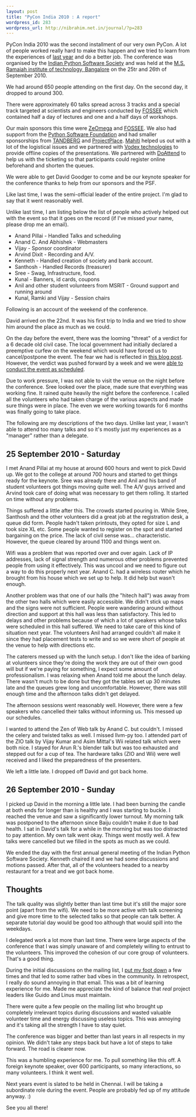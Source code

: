 ```yaml
--- 
layout: post
title: "PyCon India 2010 : A report"
wordpress_id: 283
wordpress_url: http://nibrahim.net.in/journal/?p=283
---
```

PyCon India 2010 was the second installment of our very own PyCon. A lot of people worked really hard to make this happen and we tried to learn from the experiences of <a href="http://nibrahim.net.in/journal/?p=262">last year</a> and do a better job. The conference was organised by the <a href="http://ipss.org.in/">Indian Python Software Society</a> and was held at the <a href="http://www.msrit.edu/"> M.S. Ramaiah institute of technology, Bangalore</a> on the 25tr and 26th of September 2010.

We had around 650 people attending on the first day. On the second day, it dropped to around 300.

There were approximately 60 talks spread across 3 tracks and a special track targeted at scientists and engineers conducted by <a href="http://fossee.in">FOSSEE</a> which contained half a day of lectures and one and a half days of workshops.

Our main sponsors this time were <a href="http://zeomega.com/">ZeOmega</a> and <a href="http://fossee.in">FOSSEE</a>. We also had support from the <a href="http://www.python.org/psf/">Python Software Foundation</a> and had smaller sponsorships from <a href="http://tandberg.com">TANDBERG</a> and <a href="http://projectplace.com">ProjectPlace</a>. <a href="http://mahiti.org">Mahiti</a> helped us out with a lot of the logistical issues and we partnered with <a href="http://vodex.in">Vodex technologies</a> to provide offline copies of the presentations. We partnered with <a href="http://doattend.com">DoAttend</a> to help us with the ticketing so that participants could register online beforehand and shorten the queues. 

We were able to get David Goodger to come and be our keynote speaker for the conference thanks to help from our sponsors and the PSF.

Like last time, I was the semi-official leader of the entire project. I'm glad to say that it went reasonably well. 

Unlike last time, I am listing below the list of people who actively helped out with the event so that it goes on the record (if I've missed your name, please drop me an email).

<ul>
<li>Anand Pillai - Handled Talks and scheduling</li>
<li>Anand C. And Abhishek - Webmasters</li>
<li>Vijay - Sponsor coordinator</li>
<li>Arvind Dixit - Recording and A/V.</li>
<li>Kenneth - Handled creation of society and bank account.</li>
<li>Santhosh - Handled Records (treasurer)</li>
<li>Sree - Swag, Infrastructure, food.</li>
<li>Kunal - Banners, id cards, coupons</li>
<li>Anil and other student volunteers from MSRIT - Ground support and running around</li>
<li>Kunal, Ramki and Vijay - Session chairs</li>
</ul>

Following is an account of the weekend of the conference.

David arrived on the 22nd. It was his first trip to India and we tried to show him around the place as much as we could.

On the day before the event, there was the looming "threat" of a verdict for a 6 decade old civil case. The local government had initially declared a preemptive curfew on the weekend which would have forced us to cancel/postpone the event. The fear we had is reflected in <a href="http://in.pycon.org/2010/blog/27-ayodhya-verdict">this blog post</a>. However, the verdict was pushed forward by a week and we were <a href="http://in.pycon.org/2010/blog/28-pycon-india-goes-live-as-scheduled">able to conduct the event as scheduled</a>.

Due to work pressure, I was not able to visit the venue on the night before the conference. Sree looked over the place, made sure that everything was working fine. It rained quite heavily the night before the conference. I called all the volunteers who had taken charge of the various aspects and made sure things were in place. The even we were working towards for 6 months was finally going to take place.  

The following are my descriptions of the two days. Unlike last year, I wasn't able to attend too many talks and so it's mostly just my experiences as a "manager" rather than a delegate. 

<h2>25 September 2010 - Saturday</h2>

I met Anand Pillai at my house at around 600 hours and went to pick David up. We got to the college at around 700 hours and started to get things ready for the keynote. Sree was already there and Anil and his band of student volunteers got things moving quite well. The A/V guys arrived and Arvind took care of doing what was necessary to get them rolling. It started on time without any problems. 

Things suffered a little after this. The crowds started pouring in. While Sree, Santhosh and the other volunteers did a great job at the registration desk, a queue did form. People hadn't taken printouts, they opted for size L and took size XL etc. Some people wanted to register on the spot and started bargaining on the price. The lack of civil sense was... characteristic. However, the queue cleared by around 1100 and things went on.  

Wifi was a problem that was reported over and over again. Lack of IP addresses, lack of signal strength and numerous other problems prevented people from using it effectively. This was uncool and we need to figure out a way to do this properly next year. Anand C. had a wireless router which he brought from his house which we set up to help. It did help but wasn't enough.

Another problem was that one of our halls (the "hitech hall") was away from the other two halls which were easily accessible. We didn't stick up maps and the signs were not sufficient. People were wandering around without direction and support at this hall was less than satisfactory. This led to delays and other problems because of which a lot of speakers whose talks were scheduled in this hall suffered. We need to take care of this kind of situation next year. The volunteers Anil had arranged couldn't all make it since they had placement tests to write and so we were short of people at the venue to help with directions etc. 

The caterers messed up with the lunch setup. I don't like the idea of barking at volunteers since they're doing the work they are out of their own good will but if we're paying for something, I expect some amount of professionalism. I was relaxing when Anand told me about the lunch delay. There wasn't much to be done but they got the tables set up 30 minutes late and the queues grew long and uncomfortable. However, there was still enough time and the afternoon talks didn't get delayed. 

The afternoon sessions went reasonably well. However, there were a few speakers who cancelled their talks without informing us. This messed up our schedules. 

I wanted to attend the Zen of Web talk by Anand C. but couldn't. I missed the celery and twisted talks as well. I missed llvm-py too. I attended part of the ZIO talk by Vijay Kumar and Asim Mittal's Wii related talk which were both nice. I stayed for Arun R.'s blender talk but was too exhausted and stepped out for a cup of tea. The hardware talks (ZIO and Wii) were well received and I liked the preparedness of the presenters. 

We left a little late. I dropped off David and got back home.  


<h2> 26 September 2010 - Sunday</h2>

I picked up David in the morning a little late. I had been burning the candle at both ends for longer than is healthy and I was starting to buckle. I reached the venue and saw a significantly lower turnout. My morning talk was postponed to the afternoon since Baiju couldn't make it due to bad health. I sat in David's talk for a while in the morning but was too distracted to pay attention. My own talk went okay. Things went mostly well. A few talks were cancelled but we filled in the spots as much as we could. 

We ended the day with the first annual general meeting of the Indian Python Software Society. Kenneth chaired it and we had some discussions and motions passed. After that, all of the volunteers headed to a nearby restaurant for a treat and we got back home. 

<h2>Thoughts</h2>

The talk quality was slightly better than last time but it's still the major sore point (apart from the wifi). We need to be more active with talk screening and give more time to the selected talks so that people can talk better. A separate tutorial day would be good too although that would spill into the weekdays.

I delegated work a lot more than last time. There were large aspects of the conference that I was simply unaware of and completely willing to entrust to the volunteers. This improved the cohesion of our core group of volunteers. That's a good thing. 

During the initial discussions on the mailing list, I <a href="http://mail.python.org/pipermail/inpycon/2010-April/002062.html"> put my foot down</a> a few times and that led to some rather bad vibes in the community. In retrospect, I really do sound annoying in that email. This was a bit of learning experience for me. Made me appreciate the kind of balance that <em>real</em> project leaders like Guido and Linus must maintain. 

There were quite a few people on the mailing list who brought up completely irrelevant topics during discussions and wasted valuable volunteer time and energy discussing useless topics. This was annoying and it's taking all the strength I have to stay quiet.   

The conference was bigger and better than last years in all respects in my opinion. We didn't take any steps back but have a lot of steps to take forward. The road is clearer now.  

This was a humbling experience for me. To pull something like this off. A foreign keynote speaker, over 600 participants, so many interactions, so many volunteers. I think it went well.  

Next years event is slated to be held in Chennai. I will be taking a subordinate role during the event. People are probably fed up of my attitude anyway. :) 

See you all there!
